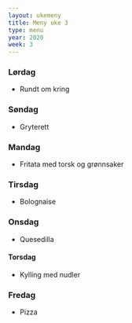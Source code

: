 ```yaml
---
layout: ukemeny
title: Meny uke 3
type: menu
year: 2020
week: 3
---
```


### Lørdag

- Rundt om kring

### Søndag

- Gryterett

### Mandag

- Fritata med torsk og grønnsaker

### Tirsdag

- Bolognaise

### Onsdag

- Quesedilla

#### Torsdag

- Kylling med nudler

### Fredag

- Pizza